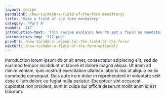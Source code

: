 ```yaml
---
layout: recipe
permalink: /how-to/make-a-field-of-the-form-mandatory/
title: 'Make a field of the form mandatory'
category: 'Part A'
number: '117'
introduction-text: 'This recipe explains how to set a field as mandatory : the users will be obliged to fill the field to be able to save the form.<br>Note that changing the mandatory aspect of a field will have no impact on previously sent files.'
introduction-img: '117.png'
prevUrl: /how-to/add-a-legend-for-the-field-of-the-form/
nextUrl: /how-to/make-a-field-of-the-form-optional/
---
```


Introduction lorem ipsum dolor sit amet, consectetur adipiscing elit, sed do eiusmod tempor incididunt ut labore et dolore magna aliqua. Ut enim ad minim veniam, quis nostrud exercitation ullamco laboris nisi ut aliquip ex ea commodo consequat. Duis aute irure dolor in reprehenderit in voluptate velit esse cillum dolore eu fugiat nulla pariatur. Excepteur sint occaecat cupidatat non proident, sunt in culpa qui officia deserunt mollit anim id est laborum.

